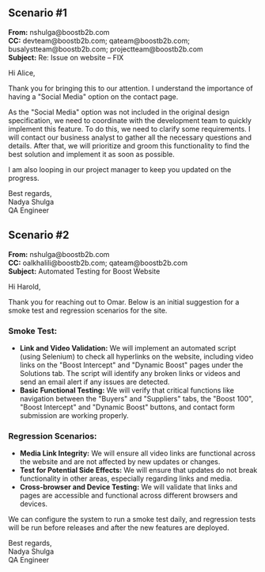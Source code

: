 <!DOCTYPE html>
<html lang="en">
<head>
    <meta charset="UTF-8">
    <meta name="viewport" content="width=device-width, initial-scale=1.0">
    
</head>
<body>

<h2>Scenario #1</h2>

<p><strong>From:</strong> nshulga@boostb2b.com<br>
<strong>CC:</strong> devteam@boostb2b.com; qateam@boostb2b.com; busalystteam@boostb2b.com; projectteam@boostb2b.com<br>
<strong>Subject:</strong> Re: Issue on website – FIX</p>

<p>Hi Alice,</p>

<p>Thank you for bringing this to our attention. I understand the importance of having a "Social Media" option on the contact page.</p>

<p>As the "Social Media" option was not included in the original design specification, we need to coordinate with the development team to quickly implement this feature. To do this, we need to clarify some requirements. I will contact our business analyst to gather all the necessary questions and details. After that, we will prioritize and groom this functionality to find the best solution and implement it as soon as possible.</p>

<p>I am also looping in our project manager to keep you updated on the progress.</p>

<p>Best regards,<br>
Nadya Shulga<br>
QA Engineer</p>

<h2>Scenario #2</h2>

<p><strong>From:</strong> nshulga@boostb2b.com<br>
<strong>CC:</strong> oalkhalili@boostb2b.com; qateam@boostb2b.com<br>
<strong>Subject:</strong> Automated Testing for Boost Website</p>

<p>Hi Harold,</p>

<p>Thank you for reaching out to Omar. Below is an initial suggestion for a smoke test and regression scenarios for the site.</p>

<h3>Smoke Test:</h3>

<ul>
    <li><strong>Link and Video Validation:</strong> We will implement an automated script (using Selenium) to check all hyperlinks on the website, including video links on the "Boost Intercept" and "Dynamic Boost" pages under the Solutions tab. The script will identify any broken links or videos and send an email alert if any issues are detected.</li>
    <li><strong>Basic Functional Testing:</strong> We will verify that critical functions like navigation between the "Buyers" and "Suppliers" tabs, the "Boost 100", "Boost Intercept" and "Dynamic Boost" buttons, and contact form submission are working properly.</li>
</ul>

<h3>Regression Scenarios:</h3>

<ul>
    <li><strong>Media Link Integrity:</strong> We will ensure all video links are functional across the website and are not affected by new updates or changes.</li>
    <li><strong>Test for Potential Side Effects:</strong> We will ensure that updates do not break functionality in other areas, especially regarding links and media.</li>
    <li><strong>Cross-browser and Device Testing:</strong> We will validate that links and pages are accessible and functional across different browsers and devices.</li>
</ul>

<p>We can configure the system to run a smoke test daily, and regression tests will be run before releases and after the new features are deployed.</p>

<p>Best regards,<br>
Nadya Shulga<br>
QA Engineer</p>

</body>
</html>

